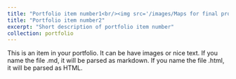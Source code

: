```yaml
---
title: "Portfolio item number1<br/><img src='/images/Maps for final project.png'><img src='/images/Maps for final project_2.png'>"
title: "Portfolio item number2"
excerpt: "Short description of portfolio item number"
collection: portfolio
---
```

This is an item in your portfolio. It can be have images or nice text. If you name the file .md, it will be parsed as markdown. If you name the file .html, it will be parsed as HTML.
 
